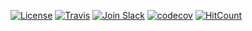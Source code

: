 [![License](https://img.shields.io/badge/license-Apache%202.0-blue.svg)](https://opensource.org/licenses/Apache-2.0)
[![Travis](https://travis-ci.org/ibm-functions/shell.svg?branch=master)](https://travis-ci.org/ibm-functions/shell)
[![Join Slack](https://img.shields.io/badge/join-slack-9B69A0.svg)](http://slack.openwhisk.org/)
[![codecov](https://codecov.io/gh/ibm-functions/shell/branch/master/graph/badge.svg)](https://codecov.io/gh/ibm-functions/shell)
[![HitCount](http://hits.dwyl.io/ibm-functions/shell.svg)](http://hits.dwyl.io/ibm-functions/shell)
